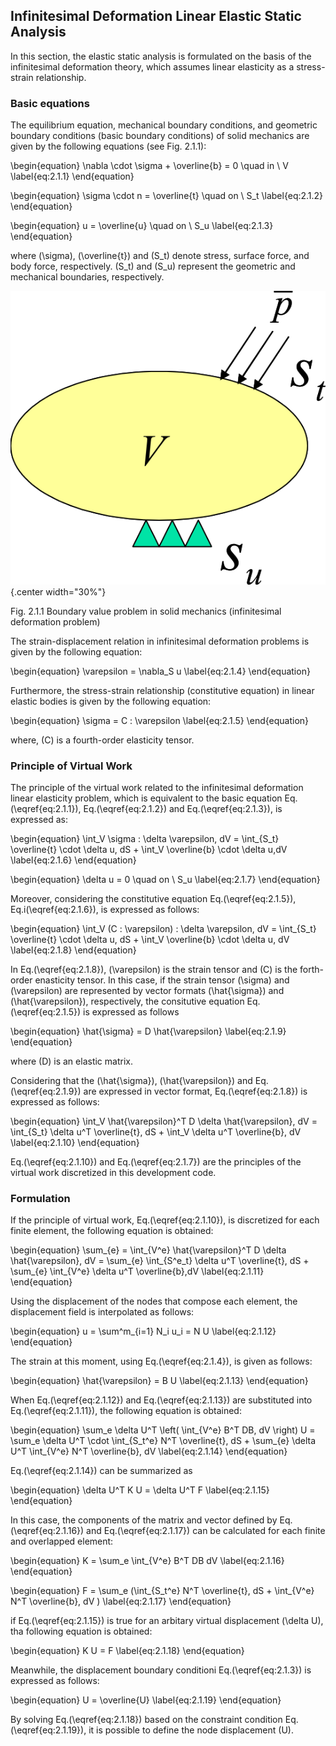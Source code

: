 
## Infinitesimal Deformation Linear Elastic Static Analysis

In this section, the elastic static analysis is formulated on the basis of the infinitesimal deformation theory, which assumes linear elasticity as a stress-strain relationship. 

### Basic equations

The equilibrium equation, mechanical boundary conditions, and geometric boundary conditions (basic boundary conditions) of solid mechanics are given by the following equations (see Fig. 2.1.1): 

\begin{equation}
\nabla \cdot \sigma + \overline{b} = 0 \quad in \ V
\label{eq:2.1.1}
\end{equation}

\begin{equation}
\sigma \cdot n = \overline{t} \quad on \ S_t
\label{eq:2.1.2} 
\end{equation}

\begin{equation}
u = \overline{u} \quad on \ S_u
\label{eq:2.1.3}
\end{equation}


where \(\sigma\), \(\overline{t}\) and \(S_t\) denote stress, surface force, and body force, respectively. \(S_t\) and \(S_u\) represent the geometric and mechanical boundaries, respectively.

![Boundary value problem in solid mechanics (infinitesimal deformation problem)](media/theory01_01.png){.center width="30%"}

Fig. 2.1.1 Boundary value problem in solid mechanics (infinitesimal deformation problem)

The strain-displacement relation in infinitesimal deformation problems is given by the following equation:

\begin{equation}
\varepsilon = \nabla_S u
\label{eq:2.1.4}
\end{equation}

Furthermore, the stress-strain relationship (constitutive equation) in linear elastic bodies is given by the following equation:

\begin{equation}
\sigma = C : \varepsilon
\label{eq:2.1.5}
\end{equation}

where, \(C\) is a fourth-order elasticity tensor.

### Principle of Virtual Work

The principle of the virtual work related to the infinitesimal deformation linear elasticity problem, which is equivalent to the basic equation Eq.\(\eqref{eq:2.1.1}\), Eq.\(\eqref{eq:2.1.2}\) and Eq.\(\eqref{eq:2.1.3}\), is expressed as:

\begin{equation}
\int_V \sigma : \delta \varepsilon\, dV = \int_{S_t} \overline{t} \cdot \delta u\, dS + \int_V \overline{b} \cdot \delta u\,dV
\label{eq:2.1.6}
\end{equation}

\begin{equation}
\delta u = 0 \quad on \ S_u
\label{eq:2.1.7}
\end{equation}

Moreover, considering the constitutive equation Eq.\(\eqref{eq:2.1.5}\), Eq.i\(\eqref{eq:2.1.6}\), is expressed as follows:

\begin{equation}
\int_V (C : \varepsilon) : \delta \varepsilon\, dV = \int_{S_t} \overline{t} \cdot \delta u\, dS + \int_V \overline{b} \cdot \delta u\, dV
\label{eq:2.1.8}
\end{equation}

In Eq.\(\eqref{eq:2.1.8}\), \(\varepsilon\) is the strain tensor and \(C\) is the forth-order enasticity tensor. In this case, if the strain tensor \(\sigma\) and \(\varepsilon\) are represented by vector formats \(\hat{\sigma}\) and \(\hat{\varepsilon}\), respectively, the consitutive equation Eq.\(\eqref{eq:2.1.5}\) is expressed as follows

\begin{equation}
\hat{\sigma} = D \hat{\varepsilon}
\label{eq:2.1.9}
\end{equation}

where \(D\) is an elastic matrix.

Considering that the \(\hat{\sigma}\), \(\hat{\varepsilon}\) and Eq.\(\eqref{eq:2.1.9}\) are expressed in vector format, Eq.\(\eqref{eq:2.1.8}\) is expressed as follows:

\begin{equation}
\int_V \hat{\varepsilon}^T D \delta \hat{\varepsilon}\, dV = \int_{S_t}
\delta u^T \overline{t}\, dS + \int_V \delta u^T \overline{b}\, dV
\label{eq:2.1.10}
\end{equation}

Eq.\(\eqref{eq:2.1.10}\) and Eq.\(\eqref{eq:2.1.7}\) are the principles of the virtual work discretized in this development code.

### Formulation

If the principle of virtual work, Eq.\(\eqref{eq:2.1.10}\), is discretized for each finite element, the following equation is obtained:  

\begin{equation}
\sum_{e} = \int_{V^e} \hat{\varepsilon}^T D \delta \hat{\varepsilon}\, dV = \sum_{e} \int_{S^e_t}
\delta u^T \overline{t}\, dS + \sum_{e} \int_{V^e} \delta u^T \overline{b}\,dV
\label{eq:2.1.11}
\end{equation}

Using the displacement of the nodes that compose each element, the displacement field is interpolated as follows:

\begin{equation}
u = \sum^m_{i=1} N_i u_i = N U
\label{eq:2.1.12}
\end{equation}

The strain at this moment, using Eq.\(\eqref{eq:2.1.4}\),  is given as follows:

\begin{equation}
\hat{\varepsilon} = B U
\label{eq:2.1.13}
\end{equation}

When Eq.\(\eqref{eq:2.1.12}\) and Eq.\(\eqref{eq:2.1.13}\) are substituted into Eq.\(\eqref{eq:2.1.11}\), the following equation is obtained:

\begin{equation}
\sum_e \delta U^T \left( \int_{V^e} B^T DB\, dV \right)
U = \sum_e \delta U^T \cdot \int_{S_t^e}
N^T \overline{t}\, dS + \sum_{e} \delta U^T \int_{V^e} N^T
\overline{b}\, dV
\label{eq:2.1.14}
\end{equation}

Eq.\(\eqref{eq:2.1.14}\) can be summarized as

\begin{equation}
\delta U^T K U = \delta U^T F
\label{eq:2.1.15}
\end{equation}

In this case, the components of the matrix and vector defined by Eq.\(\eqref{eq:2.1.16}\) and Eq.\(\eqref{eq:2.1.17}\) can be calculated for each finite and overlapped element:

\begin{equation}
K = \sum_e \int_{V^e} B^T DB dV
\label{eq:2.1.16}
\end{equation}

\begin{equation}
F = \sum_e (\int_{S_t^e} N^T \overline{t}\, dS + \int_{V^e} N^T \overline{b}\, dV )
\label{eq:2.1.17}
\end{equation}

if Eq.\(\eqref{eq:2.1.15}\) is true for an arbitary virtual displacement \(\delta U\), tha following equation is obtained:

\begin{equation}
K U = F
\label{eq:2.1.18}
\end{equation}

Meanwhile, the displacement boundary conditioni Eq.\(\eqref{eq:2.1.3}\) is expressed as follows:

\begin{equation}
U = \overline{U}
\label{eq:2.1.19}
\end{equation}

By solving Eq.\(\eqref{eq:2.1.18}\) based on the constraint condition Eq.\(\eqref{eq:2.1.19}\), it is possible to define the node displacement \(U\).


